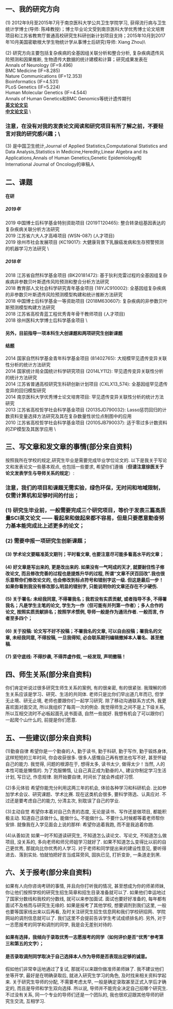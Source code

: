 
## 一、我的研究方向

(1) 2012年9月至2015年7月于南京医科大学公共卫生学院学习, 获得流行病与卫生统计学博士(导师: 陈峰教授)；博士毕业论文受到南京医科大学优秀博士论文培育项目和江苏省教育厅普通高校研究生科研创新计划项目支持；2015年10月到2017年10月美国密歇根大学生物统计学从事博士后研究(导师: Xiang Zhou)\

(2) 研究方向主要包括复杂疾病的全基因组关联分析和整合分析, 复杂疾病遗传风险预测和因果推断, 生物遗传大数据的统计建模和计算；研究成果发表在 \
Annals of Neurology (IF=9.496) \
BMC Medicine (IF=8.285) \
Nature Communications (IF=12.353) \
Bioinformatics (IF=4.531) \
PLoS Genetics (IF=5.224) \
Human Molecular Genetics (IF=4.544) \
Annals of Human Genetics和BMC Genomics等统计遗传期刊 \
[**英文论文见**](https://github.com/biostatpzeng/pingzeng/blob/master/publications/English%20publications.md) \
[**中文论文见**](https://github.com/biostatpzeng/pingzeng/blob/master/publications/Chinese%20publications.md) \

### 注意，在没有对我的发表论文阅读和研究项目有所了解之前，不要轻言对我的研究感兴趣；\

(3) 是中国卫生统计,Journal of Applied Statistics,Computational Statistics and Data Analysis,Statistics in Medicine,Heredity,Linear Algebra and its Applications,Annals of Human Genetics,Genetic Epidemiology和International Journal of Oncology的审稿人 

## 二、课题
#### 在研
##### 2019年
2019 中国博士后科学基金特别资助项目 (2019T120465): 整合转录组基因表达的复杂疾病关联分析方法研究 \
2019 江苏省六大人才高峰项目 (WSN-087) (人才项目) \
2019 徐州市社会发展项目 (KC19017): 大健康背景下乳腺癌发病和生存预警预测的机器学习方法研究 \
##### 2018年
2018 江苏省自然科学基金项目 (BK20181472): 基于狄利克雷过程的全基因组复杂疾病非参数贝叶斯遗传风险预测和整合分析方法研究 \
2018 教育部人文社会科学研究青年基金项目 (18YJC910002): 全基因组复杂疾病的非参数贝叶斯遗传风险预测模型构建和统计推断方法研究 \
2018 中国博士后科学基金一等资助项目 (2018M630607): 复杂疾病的非参数贝叶斯预测模型构建方法研究 \
2018 江苏省高校青蓝工程优秀青年骨干教师项目 (人才项目) \
2018 徐州医科大学博士后科学基金项目 \

#### 另外，目前指导一项本科生大创课题和两项研究生创新课题

#### 结题
2014 国家自然科学基金青年科学基金项目 (81402765): 大规模罕见遗传变异关联性分析的统计方法研究 \
2014 国家统计局全国统计科学研究项目 (2014LY112): 罕见遗传变异关联性分析的统计方法研究 \
2014 江苏省普通高校研究生科研创新计划项目 (CXLX13_574): 全基因组罕见遗传变异的回归模型研究 \
2014 南京医科大学优秀博士论文培育项目: 罕见遗传变异关联性分析的统计方法研究 \
2013 江苏省高校哲学社会科学基金项目 (2013SJD790032): Lasso惩罚回归的计数资料变量选择方法研究及其在复杂数量性状位点制图中的应用 \
2010 江苏省高校哲学社会科学基金项目 (2010SJB790037): 适于零过多计数资料的ZIP模型及其医学应用 \


## 三、写文章和发文章的事情(部分来自资料)

  按照我所在学校的规定,研究生毕业是需要完成毕业学位论文的. 以下是我关于写论文和发表论文一些基本观点, 也包括一些要求, 希望你们遵循（**但请注意徐医关于论文发表学生与导师关系的规定**）:
### 注意，我们的项目和课题无需实验，绿色环保，无时间和地域限制，仅需计算机和足够时间的付出；
  
### (1) 研究生毕业前，一般需要完成三个研究项目，等价于发表三篇高质量SCI英文论文 —— 看起来和做起来都不容易，但是只要愿意勤奋努力基本能完成比上述更多的论文；
### (2) 需要申报一项研究生创新课题；

#### (3) 学术论文要瞄准英文期刊；平时看文章, 也要注意尽可能多看高水平的文章；

#### (4) 好文章是写出来的, 更是改出来的. 如果没有一气呵成的天才, 就要耐住性子修改论文, 而且修改完善的过程也是提炼升华的过程, 所谓“文章不厌百回改”.我也很乐意帮你们修改论文的, 也会修改到标点符号和错别字这一级. 但这是最后一步！如果你看到我没有修改那么明显的错别字, 只能说明你的文章还存在不少硬伤.

#### (5) 关于署名: 未经我同意, 不得署我名；我若没有实质贡献, 或者指导不多, 不得署我名；凡是学生主笔的论文, 学生为一作（但可能有并列第一作者）；多人合作的论文, 按照实质贡献排名；按照学术惯例, 导师一般是作为通讯作者. 一般而言, 作者至多四个；

#### (6) 关于投稿: 论文写不好不投稿；不署我名的文章, 可以自由投稿；署我名的文章, 未经我同意, 不得投稿, 一旦我得知, 必会联系期刊编辑撤掉本人署名、甚至撤稿.

#### (7) 坚守底线: 不得抄袭, 不得弄虚作假, 一经发现, 声明撤稿！


## 四、师生关系(部分来自资料)

   你们肯定听说过很多研究生师生关系的案例, 有的很亲密, 有的很紧张. 我理解的师生关系应该是学习、研究、生活的共同体. 老师只是比你们早出道几年而已, 但学无止境、研无止境, 老师也要跟你们一起学习研究. 除了移动沟通联系方式外, 我更喜欢面对面交流, 所以我组织了每周一次的例会. 我觉得师生之间不是上下级关系, 所以互相交流时不必板起面孔说书面语, 自然一些就好. 我想有机会了可以跟你们一起爬个山什么的, 前提是你们愿意.

## 五、一些建议(部分来自资料)

(1)勤奋自律  希望你是一个勤奋的人, 勤于读书, 勤于科研, 勤于写作, 勤于锻炼身体, 这样短短的三年时间, 你会收获很多. 很多人感慨自己再有想法也写不好, 甚至怀疑自己的能力. 我觉得, 问题的根源在于, 想得太多, 读书太少, 做得太少！当然, 人的本性可能是懒惰的. 为了克服懒惰, 让自己真正成为勤奋的人, 建议你制定学习生活计划, 写日记, 作息规律. 刚开始要自律, 时间长了就会养成好习惯.

(2)多元体验  希望你能充分利用这两三年的机会, 体验各种学习和科研机会. 比如参加学术会议、研究课题、学术比赛. 现在这类机会很多, 要科学筛选、认真应对. 不过还是要考虑自己的能力, 分清主次, 别耽误了自己的学业.

(3)主动自觉  希望你本着对自己负责的态度, 无论是读书、写作还是做项目, 都能积极主动. 知道自己该做什么, 能做什么, 不能做什么. 不要什么时候都等着老师帮你安排. 就像我在入学见面会上说的那样: 希望你追着我跑, 而不是我追着你跑.

(4)从善如流  如果一时不知道读研究生, 不知道怎么读论文、写论文, 不知道怎么做项目, 没关系的, 多向老师和师兄师姐学习就好了. 如果不知道怎么变得比以前的自己更优秀, 那就向比你优秀的人学习. 对于老师和同学提出来的建设性意见, 要听得进去、落到实处. 怕就怕把好言当成耳旁风, 固执已见, 打折变卦, 一条道走到黑.


## 六、关于报考(部分来自资料)

如果有人向你咨询考研的事情, 并且向你打听我的情况, 甚至想成为你的师弟师妹, 你让他们按照学校的研究生招生简章和招生目录准备就可以了. 如果他们幸运地过了国家分数线和我校的分数线, 就可以来参加面试. 面试也要好好准备的, 每年都有面试不及格而与研究生无缘的. 如果是报考了其他学校, 想要调剂到我们这里, 一般也要等国家线出来以后再看, 及时关注研究生招生信息网和我们学校研招网、学院网站的调剂信息就可以了. 我们这里不会提前告诉学生考试成绩排名的. 另外, 对于一志愿报考的同学和调剂的同学, 我是会无差别对待的.

#### 如果有选择，我倾向于录取优秀一志愿报考的同学（如何评价是否“优秀”参考第三和第五的文字）；
#### 是否录取调剂同学取决于自己选择本人作为导师是否表现出足够的诚意。

假如他们非常幸运地通过了复试, 那就可以来跟你做准师弟师妹了. 我不建议他们坐等开学, 最好是在明确录取后, 就进入研究生学习的角色, 及时找来相关资料学起来. 关于研究生导师的分配, 不需要考虑太早, 一般是确定录取甚至正式入学后才确定的, 而且是导师和学生双向选择. 所以说, 导师并不能完全决定自己招哪个研究生. 不过没有关系, 同一个专业的导师们还是一个团队的, 我也很欢迎跟其他导师的研究生交流, 互相学习.
